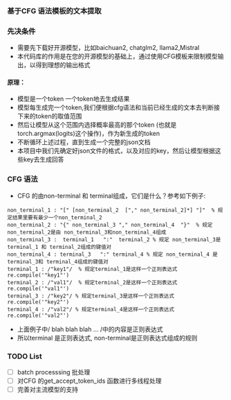 ### 基于CFG 语法模板的文本提取


### 先决条件

- 需要先下载好开源模型，比如baichuan2, chatglm2, llama2,Mistral 
- 本代码库的作用是在您的开源模型的基础上，通过使用CFG模板来限制模型输出，以得到理想的输出格式


####  原理：
- 模型是一个token 一个token地去生成结果 
- 模型每生成完一个token,我们便根据cfg语法和当前已经生成的文本去判断接下来的token的取值范围
- 然后让模型从这个范围内选择概率最高的那个token (也就是torch.argmax(logits)这个操作)，作为新生成的token
- 不断循环上述过程，直到生成一个完整的json文档
- 本项目中我们先确定好json文件的格式，以及对应的key，然后让模型根据这些key去生成回答


### CFG 语法

- CFG 的由non-terminal 和 terminal组成，它们是什么？参考如下例子:

```
non_terminal_1 : "[" [non_terminal_2  ["," non_terminal_2]*] "]"  % 规定结果里要有最少一个non_terminal_2
non_terminal_2 : "{" non_terminal_3 "," non_terminal_4  "}"  % 规定non_terminal_2是由 non_terminal_3和non_terminal_4组成
non_terminal_3 :  terminal_1   ":"  terminal_2 % 规定 non_terminal_3是 terminal_1 和 terminal_2组成的键值对
non_terminal_4 : terminal_3   ":" terminal_4 % 规定 non_terminal_4 是 terminal_3和 terminal_4组成的键值对
terminal_1 : /"key1"/  % 规定terminal_1是这样一个正则表达式 re.compile('"key1"')
terminal_2 : /"val1"/  % 规定terminal_2是这样一个正则表达式 re.compile('"val1"')
terminal_3 : /"key2"/ % 规定terminal_3是这样一个正则表达式 re.compile('"key2"')
terminal_4 : /"val2"/ % 规定terminal_4是这样一个正则表达式 re.compile('"val2"')
```
- 上面例子中/ blah blah blah ... /中的内容是正则表达式
- 所以terminal 是正则表达式, non-terminal是正则表达式组成的规则


### TODO List

- [ ] batch processsing 批处理
- [ ] 对CFG 的get_accept_token_ids 函数进行多线程处理
- [ ] 完善对主流模型的支持